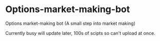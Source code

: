 # Options-market-making-bot
Options market-making bot (A small step into market making)

Currently busy will update later, 100s of scipts so can't upload at once.




